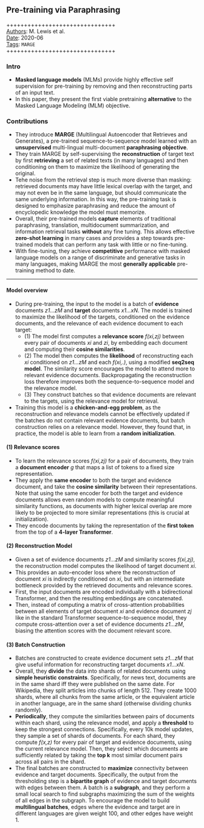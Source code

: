## Pre-training via Paraphrasing

+++++++++++++++++++++++++++++++  
<ins>Authors</ins>: M. Lewis et al.  
<ins>Date</ins>: 2020-06  
<ins>Tags</ins>: `MARGE`  
+++++++++++++++++++++++++++++++  


### Intro

- **Masked language models** (MLMs) provide highly effective self supervision for pre-training by removing and then reconstructing parts of an input text.
- In this paper, they present the first viable pretraining **alternative** to the Masked Language Modeling (MLM) objective.


### Contributions

- They introduce **MARGE** (Multilingual Autoencoder that Retrieves and Generates), a pre-trained sequence-to-sequence model learned with an **unsupervised** multi-lingual multi-document **paraphrasing objective**.
- They train MARGE by self-supervising the **reconstruction** of target text by first **retrieving** a set of related texts (in many languages) and then conditioning on them to maximize the likelihood of generating the original. 
- Tehe noise from the retrieval step is much more diverse than masking: retrieved documents may have little lexical overlap with the target, and may not even be in the same language, but should communicate the same underlying information. In this way, the pre-training task is designed to emphasize paraphrasing and reduce the amount of encyclopedic knowledge the model must memorize.
- Overall, their pre-trained models **capture** elements of traditional paraphrasing, translation, multidocument summarization, and information retrieval tasks **without** any fine tuning. This allows effective **zero-shot learning** in many cases and provides a step towards pre-trained models that can perform any task with little or no fine-tuning.
- With fine-tuning, they achieve **competitive** performance with masked language models on a range of discriminate and generative tasks in many languages, making MARGE the most **generally applicable** pre-training method to date.

***

#### Model overview
- During pre-training, the input to the model is a batch of **evidence** documents *z1...zM* and **target** documents *x1...xN*. The model is trained to maximize the likelihood of the targets, conditioned on the evidence documents, and the relevance of each evidence document to each target:
  - (1) The model first computes a **relevance score** *f(xi,zj)* between every pair of documents *xi* and *zi*, by embedding each document and computing their **cosine similarities**.
  - (2) The model then computes the **likelihood** of reconstructing each *xi* conditioned on *z1...zM* and each *f(xi,.)*, using a modified **seq2seq model**. The similarity score encourages the model to attend more to relevant evidence documents. Backpropagating the reconstruction loss therefore improves both the sequence-to-sequence model and the relevance model.
  - (3) They construct batches so that evidence documents are relevant to the targets, using the relevance model for retrieval.
- Training this model is a **chicken-and-egg problem**, as the reconstruction and relevance models cannot be effectively updated if the batches do not contain relevant evidence documents, but batch construction relies on a relevance model. However, they found that, in practice, the model is able to learn from a **random initialization**.
  
 #### (1) Relevance scores

- To learn the relevance scores *f(xi,zj)* for a pair of documents, they train a **document encoder** *g* that maps a list of tokens to a fixed size representation.
- They apply the **same encoder** to both the target and evidence document, and take the **cosine similarity** between their representations. Note that using the same encoder for both the target and evidence documents allows even random models to compute meaningful similarity functions, as documents with higher lexical overlap are more likely to be projected to more similar representations (this is crucial at initialization).
- They encode documents by taking the representation of the **first token** from the top of a **4-layer Transformer**.
  
#### (2) Reconstruction Model

- Given a set of evidence documents *z1...zM* and similarity scores *f(xi,zj)*, the reconstruction model computes the likelihood of target document *xi*.
- This provides an auto-encoder loss where the reconstruction of document *xi* is indirectly conditioned on *xi*, but with an intermediate bottleneck provided by the retrieved documents and relevance scores.
- First, the input documents are encoded individually with a bidirectional Transformer, and then the resulting embeddings are concatenated.
- Then, instead of computing a matrix of cross-attention probabilities between all elements of target document *xi* and evidence document *zj* like in the standard Transformer sequence-to-sequence model, they compute cross-attention over a set of evidence documents *z1...zM*, biasing the attention scores with the document relevant score.

#### (3) Batch Construction

- Batches are constructed to create evidence document sets *z1...zM* that give useful information for reconstructing target documents *x1...xN*.
- Overall, they **divide** the data into shards of related documents using **simple heuristic constraints**. Specifically, for news text, documents are in the same shard iff they were published on the same date. For Wikipedia, they split articles into chunks of length 512. They create 1000 shards, where all chunks from the same article, or the equivalent article in another language, are in the same shard (otherwise dividing chunks randomly).
- **Periodically**, they compute the similarities between pairs of documents within each shard, using the relevance model, and apply a **threshold** to keep the strongest connections. Specifically, every 10k model updates, they sample a set of shards of documents. For each shard, they compute *f(x,z)* for every pair of target and evidence documents, using the current relevance model. Then, they select which documents are sufficiently related by taking the **top k** most similar document pairs across all pairs in the shard.
- The final batches are constructed to **maximize** connectivity between evidence and target documents. Specifically, the output from the thresholding step is a **bipartite graph** of evidence and target documents with edges between them. A batch is a **subgraph**, and they perform a small local search to find subgraphs maximizing the sum of the weights of all edges in the subgraph. To encourage the model to build **multilingual batches**, edges where the evidence and target are in different languages are given weight 100, and other edges have weight 1.
  
